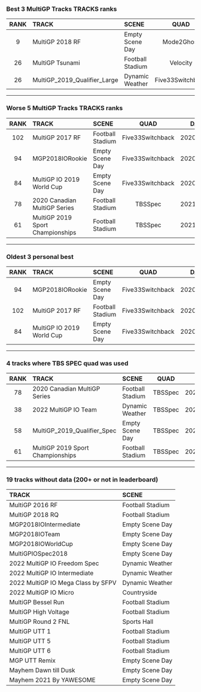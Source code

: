 ### Best 3 MultiGP Tracks TRACKS ranks
|RANK|TRACK|SCENE|QUAD|DATE|
|:---:|:---|:---|:---:|:---:|
|9|MultiGP 2018 RF|Empty Scene Day|Mode2Ghost|2021/09/06|
|26|MultiGP Tsunami|Football Stadium|Velocity|2020/08/04|
|26|MultiGP_2019_Qualifier_Large|Dynamic Weather|Five33Switchback|2021/06/25|
---
### Worse 5 MultiGP Tracks TRACKS ranks
|RANK|TRACK|SCENE|QUAD|DATE|
|:---:|:---|:---|:---:|:---:|
|102|MultiGP 2017 RF|Football Stadium|Five33Switchback|2020/04/17|
|94|MGP2018IORookie|Empty Scene Day|Five33Switchback|2020/04/17|
|84|MultiGP IO 2019 World Cup|Empty Scene Day|Five33Switchback|2020/05/19|
|78|2020 Canadian MultiGP Series|Football Stadium|TBSSpec|2021/09/11|
|61|MultiGP 2019 Sport Championships|Football Stadium|TBSSpec|2021/02/03|
---
### Oldest 3 personal best
|RANK|TRACK|SCENE|QUAD|DATE|
|:---:|:---|:---|:---:|:---:|
|94|MGP2018IORookie|Empty Scene Day|Five33Switchback|2020/04/17|
|102|MultiGP 2017 RF|Football Stadium|Five33Switchback|2020/04/17|
|84|MultiGP IO 2019 World Cup|Empty Scene Day|Five33Switchback|2020/05/19|
---
### 4 tracks where TBS SPEC quad was used
|RANK|TRACK|SCENE|QUAD|DATE|
|:---:|:---|:---|:---:|:---:|
|78|2020 Canadian MultiGP Series|Football Stadium|TBSSpec|2021/09/11|
|38|2022 MultiGP IO Team|Dynamic Weather|TBSSpec|2022/06/18|
|58|MultiGP_2019_Qualifier_Spec|Empty Scene Day|TBSSpec|2020/10/02|
|61|MultiGP 2019 Sport Championships|Football Stadium|TBSSpec|2021/02/03|
---
### 19 tracks without data (200+ or not in leaderboard)
|TRACK|SCENE|
|:---|:---|
|MultiGP 2016 RF|Football Stadium|
|MultiGP 2018 RQ|Football Stadium|
|MGP2018IOIntermediate|Empty Scene Day|
|MGP2018IOTeam|Empty Scene Day|
|MGP2018IOWorldCup|Empty Scene Day|
|MultiGPIOSpec2018|Empty Scene Day|
|2022 MultiGP IO Freedom Spec|Dynamic Weather|
|2022 MultiGP IO Intermediate|Dynamic Weather|
|2022 MultiGP IO Mega Class by SFPV|Dynamic Weather|
|2022 MultiGP IO Micro|Countryside|
|MultiGP Bessel Run|Football Stadium|
|MultiGP High Voltage|Football Stadium|
|MultiGP Round 2 FNL|Sports Hall|
|MultiGP UTT 1|Football Stadium|
|MultiGP UTT 5|Football Stadium|
|MultiGP UTT 6|Football Stadium|
|MGP UTT Remix|Empty Scene Day|
|Mayhem Dawn till Dusk|Empty Scene Day|
|Mayhem 2021 By YAWESOME|Empty Scene Day|
